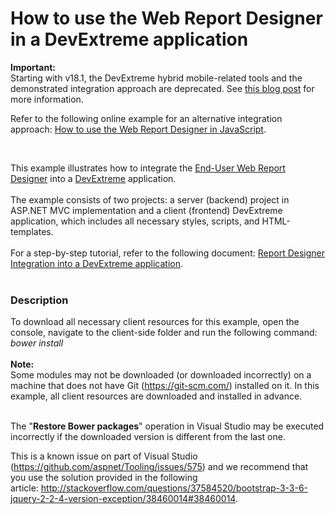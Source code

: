 # How to use the Web Report Designer in a DevExtreme application

<strong>Important:</strong>&nbsp;<br>Starting with v18.1, the DevExtreme hybrid mobile-related tools and the demonstrated integration approach are deprecated. See <a href="https://community.devexpress.com/blogs/aspnet/archive/2018/02/26/devextreme-hybrid-mobile-tools-deprecation-in-v18-1.aspx">this blog post</a> for more information.<br>
<p>Refer to the following online example for an alternative integration approach: <a href="https://github.com/DevExpress-Examples/how-to-use-the-web-report-designer-in-javascript-t561230">How to use the Web Report Designer in JavaScript</a>.</p>
<br>

This example illustrates how to integrate the <a href="https://documentation.devexpress.com/#XtraReports/CustomDocument17103">End-User Web Report Designer</a> into a <a href="https://js.devexpress.com/">DevExtreme</a> application.<br><br>The example consists of two projects: a server (backend) project in ASP.NET MVC implementation and a client (frontend) DevExtreme application, which includes all necessary styles, scripts, and HTML-templates.<br><br>For a step-by-step tutorial, refer to the following document: <a href="https://documentation.devexpress.com/XtraReports/119332/Creating-End-User-Reporting-Applications/Web-Reporting/Using-Reporting-Controls-in-JS/Report-Designer-Integration-into-a-DevExtreme-application">Report Designer Integration into a DevExtreme application</a>.<br><br>


<h3>Description</h3>

To download all necessary client resources for this example, open the console,&nbsp;navigate to the client-side folder and run the following command:<br><em>bower install</em><br><br><strong>Note:</strong>&nbsp;<br>Some modules may not be downloaded (or downloaded incorrectly) on a machine that does not have Git (<a href="https://git-scm.com/">https://git-scm.com/</a>) installed on it. In this example, all client resources are downloaded and installed in advance.<br><br>
<p>The "<strong>Restore Bower packages</strong>" operation in Visual Studio may be executed incorrectly if the downloaded version is different from the last one.</p>
<p>This is a known issue on part of Visual Studio (<a href="https://github.com/aspnet/Tooling/issues/575">https://github.com/aspnet/Tooling/issues/575</a>) and we recommend that you use the solution provided in the following article:&nbsp;<a href="http://stackoverflow.com/questions/37584520/bootstrap-3-3-6-jquery-2-2-4-version-exception/38460014#38460014">http://stackoverflow.com/questions/37584520/bootstrap-3-3-6-jquery-2-2-4-version-exception/38460014#38460014</a>.</p>

<br/>


